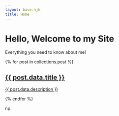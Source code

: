 ```yaml
---
layout: base.njk
title: Home
---
```


# Hello, Welcome to my Site
Everything you need to know about me!

<div class="banner-list">
  {% for post in collections.post %}
  <a href="{{ post.url | prefixedUrl }}" class="banner-full">
    <div class="banner-bg" style="background-image: url('{{ post.data.banner | prefixedUrl }}')">
      <div class="banner-text">
        <h2>{{ post.data.title }}</h2>
        <p>{{ post.data.description }}</p>
      </div>
    </div>
  </a>
  {% endfor %}
</div>

np